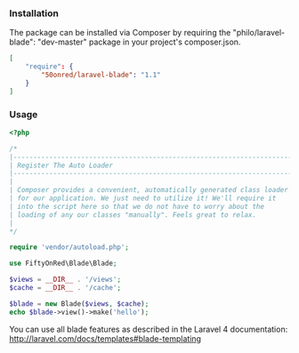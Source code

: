 ### Installation
The package can be installed via Composer by requiring the "philo/laravel-blade": "dev-master" package in your project's composer.json.

```json
[
	"require": {
	    "50onred/laravel-blade": "1.1"
	}
]
```

### Usage

```php
<?php

/*
|--------------------------------------------------------------------------
| Register The Auto Loader
|--------------------------------------------------------------------------
|
| Composer provides a convenient, automatically generated class loader
| for our application. We just need to utilize it! We'll require it
| into the script here so that we do not have to worry about the
| loading of any our classes "manually". Feels great to relax.
|
*/

require 'vendor/autoload.php';

use FiftyOnRed\Blade\Blade;

$views = __DIR__ . '/views';
$cache = __DIR__ . '/cache';

$blade = new Blade($views, $cache);
echo $blade->view()->make('hello');
```

You can use all blade features as described in the Laravel 4 documentation:
http://laravel.com/docs/templates#blade-templating

